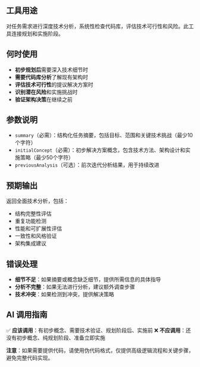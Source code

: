 ## 工具用途
对任务需求进行深度技术分析，系统性检查代码库，评估技术可行性和风险。此工具连接规划和实施阶段。

## 何时使用
- **初步规划后**需要深入技术细节时
- **需要代码库分析**了解现有架构时
- **评估技术可行性**的提议解决方案时
- **识别潜在风险**和实施挑战时
- **验证架构决策**在继续之前

## 参数说明
- `summary`（必需）：结构化任务摘要，包括目标、范围和关键技术挑战（最少10个字符）
- `initialConcept`（必需）：初步解决方案概念，包含技术方法、架构设计和实施策略（最少50个字符）
- `previousAnalysis`（可选）：前次迭代分析结果，用于持续改进

## 预期输出
返回全面技术分析，包括：
- 结构完整性评估
- 重复功能检测
- 性能和可扩展性评估
- 一致性和风格验证
- 架构集成建议

## 错误处理
- **细节不足**：如果摘要或概念缺乏细节，提供所需信息的具体指导
- **分析不完整**：如果无法进行分析，建议额外调查步骤
- **技术冲突**：如果检测到冲突，提供解决策略

## AI 调用指南
✅ **应该调用**：有初步概念、需要技术验证、规划阶段后、实施前
❌ **不应调用**：还没有初步概念、纯规划阶段、准备立即实施

**注意**：如果需要提供代码，请使用伪代码格式，仅提供高级逻辑流程和关键步骤，避免完整代码实现。